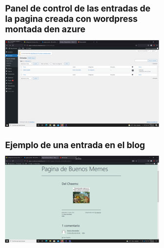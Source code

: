 # Panel de control de las entradas de la pagina creada con wordpress montada den azure
![Imagen de Inicio](../P1-Pagina-Wordpress/Imagenes/IndexWordpress.png)

# Ejemplo de una entrada en el blog
![](../P1-Pagina-Wordpress/Imagenes/memesIndex.png)